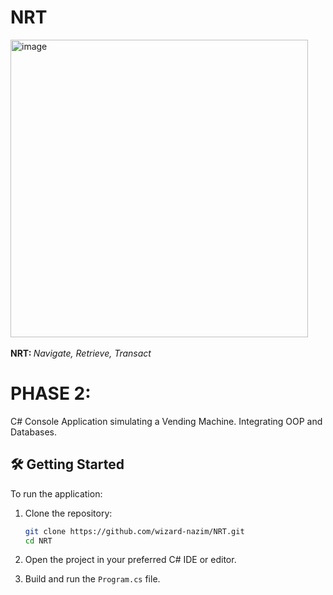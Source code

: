 # NRT
<img width="476" height="476" alt="image" src="https://github.com/user-attachments/assets/751f3333-4085-4547-880c-362b27df5b8b" />
<br> <br> <strong> NRT: </strong><i>Navigate, Retrieve, Transact</i>

<h1> PHASE 2: </h1>
C# Console Application simulating a Vending Machine. Integrating OOP and Databases. 

## 🛠️ Getting Started

To run the application:

1. Clone the repository:

   ```bash
   git clone https://github.com/wizard-nazim/NRT.git
   cd NRT
   ```

2. Open the project in your preferred C# IDE or editor.

3. Build and run the `Program.cs` file.
